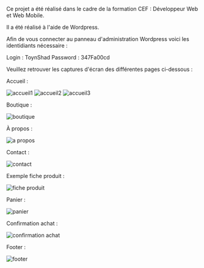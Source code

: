 Ce projet a été réalisé dans le cadre de la formation CEF : Développeur Web et Web Mobile.

Il a été réalisé à l'aide de Wordpress.

Afin de vous connecter au panneau d'administration Wordpress voici les identidiants nécessaire :

Login : ToynShad
Password : 347Fa00cd

Veuillez retrouver les captures d'écran des différentes pages ci-dessous :

Accueil :

![accueil1](https://github.com/user-attachments/assets/47bde989-f281-4f0a-b80d-a3250c3fa3bc)
![accueil2](https://github.com/user-attachments/assets/4f38c9da-87b7-44b2-9801-a97c9b29f614)
![accueil3](https://github.com/user-attachments/assets/3b50ed37-7ea7-439c-a4e2-981b9b131d45)

Boutique :

![boutique](https://github.com/user-attachments/assets/64aaf9dd-6692-4cea-990d-5bc1662a9ee2)

À propos : 

![a propos](https://github.com/user-attachments/assets/38d4e7a0-9f32-4069-ae45-43711b553e81)

Contact : 

![contact](https://github.com/user-attachments/assets/ca2d7e1d-d3cf-4bcf-9772-6c115345b68e)

Exemple fiche produit : 

![fiche produit](https://github.com/user-attachments/assets/071ad638-efb7-481e-8435-b227339b4ecc)

Panier : 

![panier](https://github.com/user-attachments/assets/e9735748-a1f3-4dc3-91d2-d80743e62837)

Confirmation achat : 

![confirmation achat](https://github.com/user-attachments/assets/37778f7d-82d0-4903-bee9-a1f0de1fbef4)

Footer : 

![footer](https://github.com/user-attachments/assets/c2d0ff12-5e91-4e11-9add-372b86023840)






















